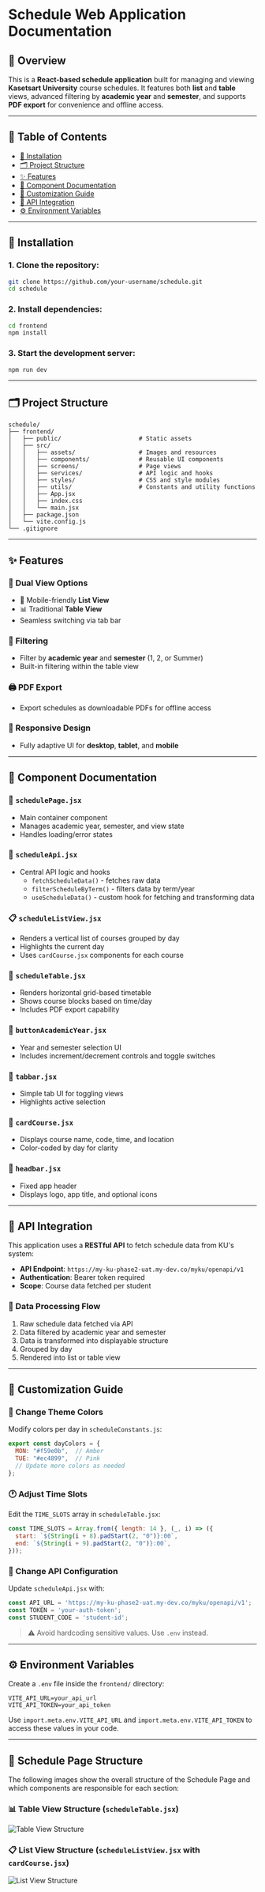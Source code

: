 # Schedule Web Application Documentation

## 📖 Overview

This is a **React-based schedule application** built for managing and viewing **Kasetsart University** course schedules. It features both **list** and **table** views, advanced filtering by **academic year** and **semester**, and supports **PDF export** for convenience and offline access.

---

## 🧭 Table of Contents
- [🚀 Installation](#installation)
- [🗂️ Project Structure](#project-structure)
- [✨ Features](#features)
- [🧩 Component Documentation](#component-documentation)
- [🎨 Customization Guide](#customization-guide)
- [🔗 API Integration](#api-integration)
- [⚙️ Environment Variables](#️environment-variables)

---

## 🚀 Installation

### 1. Clone the repository:
```bash
git clone https://github.com/your-username/schedule.git
cd schedule
```

### 2. Install dependencies:
```bash
cd frontend
npm install
```

### 3. Start the development server:
```bash
npm run dev
```

---

## 🗂️ Project Structure

```
schedule/
├── frontend/
│   ├── public/                      # Static assets
│   ├── src/
│   │   ├── assets/                  # Images and resources
│   │   ├── components/              # Reusable UI components
│   │   ├── screens/                 # Page views
│   │   ├── services/                # API logic and hooks
│   │   ├── styles/                  # CSS and style modules
│   │   ├── utils/                   # Constants and utility functions
│   │   ├── App.jsx
│   │   ├── index.css
│   │   └── main.jsx
│   ├── package.json
│   └── vite.config.js
└── .gitignore
```

---

## ✨ Features

### 🔀 Dual View Options
- 📱 Mobile-friendly **List View**
- 📊 Traditional **Table View**
- Seamless switching via tab bar

### 🎯 Filtering
- Filter by **academic year** and **semester** (1, 2, or Summer)
- Built-in filtering within the table view

### 🖨️ PDF Export
- Export schedules as downloadable PDFs for offline access

### 📱 Responsive Design
- Fully adaptive UI for **desktop**, **tablet**, and **mobile**

---

## 🧩 Component Documentation

### 📄 `schedulePage.jsx`
- Main container component
- Manages academic year, semester, and view state
- Handles loading/error states

### 🔌 `scheduleApi.jsx`
- Central API logic and hooks
  - `fetchScheduleData()` - fetches raw data
  - `filterScheduleByTerm()` - filters data by term/year
  - `useScheduleData()` - custom hook for fetching and transforming data

### 📋 `scheduleListView.jsx`
- Renders a vertical list of courses grouped by day
- Highlights the current day
- Uses `cardCourse.jsx` components for each course

### 📆 `scheduleTable.jsx`
- Renders horizontal grid-based timetable
- Shows course blocks based on time/day
- Includes PDF export capability

### 🔢 `buttonAcademicYear.jsx`
- Year and semester selection UI
- Includes increment/decrement controls and toggle switches

### 🧭 `tabbar.jsx`
- Simple tab UI for toggling views
- Highlights active selection

### 📝 `cardCourse.jsx`
- Displays course name, code, time, and location
- Color-coded by day for clarity

### 🧱 `headbar.jsx`
- Fixed app header
- Displays logo, app title, and optional icons

---

## 🔗 API Integration

This application uses a **RESTful API** to fetch schedule data from KU's system:

- **API Endpoint**: `https://my-ku-phase2-uat.my-dev.co/myku/openapi/v1`
- **Authentication**: Bearer token required
- **Scope**: Course data fetched per student

### 🔄 Data Processing Flow
1. Raw schedule data fetched via API
2. Data filtered by academic year and semester
3. Data is transformed into displayable structure
4. Grouped by day
5. Rendered into list or table view

---

## 🎨 Customization Guide

### 🎨 Change Theme Colors
Modify colors per day in `scheduleConstants.js`:
```js
export const dayColors = {
  MON: "#f59e0b",  // Amber
  TUE: "#ec4899",  // Pink
  // Update more colors as needed
};
```

### 🕐 Adjust Time Slots
Edit the `TIME_SLOTS` array in `scheduleTable.jsx`:
```js
const TIME_SLOTS = Array.from({ length: 14 }, (_, i) => ({
  start: `${String(i + 8).padStart(2, "0")}:00`,
  end: `${String(i + 9).padStart(2, "0")}:00`,
}));
```

### 🔧 Change API Configuration
Update `scheduleApi.jsx` with:
```js
const API_URL = 'https://my-ku-phase2-uat.my-dev.co/myku/openapi/v1';
const TOKEN = 'your-auth-token';
const STUDENT_CODE = 'student-id';
```
> ⚠️ Avoid hardcoding sensitive values. Use `.env` instead.

---

## ⚙️ Environment Variables

Create a `.env` file inside the `frontend/` directory:

```env
VITE_API_URL=your_api_url
VITE_API_TOKEN=your_api_token
```

Use `import.meta.env.VITE_API_URL` and `import.meta.env.VITE_API_TOKEN` to access these values in your code.

---

## 🧱 Schedule Page Structure

The following images show the overall structure of the Schedule Page and which components are responsible for each section:

### 📊 Table View Structure (`scheduleTable.jsx`)
![Table View Structure](frontend/src/assets/instruction1.png)

### 📋 List View Structure (`scheduleListView.jsx` with `cardCourse.jsx`)
![List View Structure](frontend/src/assets/instruction2.png)

